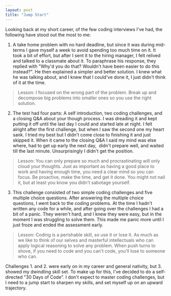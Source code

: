 ```yaml
---
layout: post
title: "Jump Start"
---
```


Looking back at my short career, of the few coding interviews I've had, the following have stood out the most to me:

1. A take home problem with no hard deadline, but since it was during mid-terms I gave myself a week to avoid spending too much time on it. It took a bit of effort, but after I sent it to the hiring manager, I felt relived and talked to a classmate about it. To paraphrase his response, they replied with "Why'd you do that? Wouldn't have been easier to do this instead?". He then explained a simpler and better solution. I knew what he was talking about, and I knew that I could've done it, I just didn't think of it at the time.

> Lesson: I focused on the wrong part of the problem. Break up and decompose big problems into smaller ones so you use the right solution.

2. The test had four parts: A self introduction, two coding challenges, and a closing Q&A about your though process. I was dreading it and kept putting it off until the last day I could and started late at night. I felt alright after the first challenge, but when I saw the second one my heart sank. I tried my best but I didn't come close to finishing it and just skipped it. When it came to the closing Q&A I said my mind was else where, had to get up early the next day,  didn't prepare well, and waited till the last minute. Unsurprisingly I didn't get the position.

> Lesson: You can only prepare so much and procrastinating will only cloud your thoughts. Just as important as having a good place to work and having enough time, you need a clear mind so you can focus. Be proactive, make the time, and get it done. You might not nail it, but at least you know you didn't sabotage yourself.

3. This challenge consisted of two simple coding challenges and five multiple choice questions. After answering the multiple choice questions, I went back to the coding problems. At the time I hadn't written any code for a while, and after going over the challenges I had a bit of a panic. They weren't hard, and I knew they were easy, but in the moment I was struggling to solve them. This made me panic more until I just froze and ended the assessment early.

> Lesson: Coding is a perishable skill, so use it or lose it. As much as we like to think of our selves and masterful intellectuals who can apply logical reasoning to solve any problem. When push turns to shove, if you need to code and you can't code, you'll lose to someone who can.</p>

Challenges 1. and 2. were early on in my career and general nativity, but 3. showed my dwindling skill set. To make up for this, I've decided to do a self-directed "30 Days of Code". I don't expect to master coding challenges, but I need to a jump start to sharpen my skills, and set myself up on an upward trajectory.
